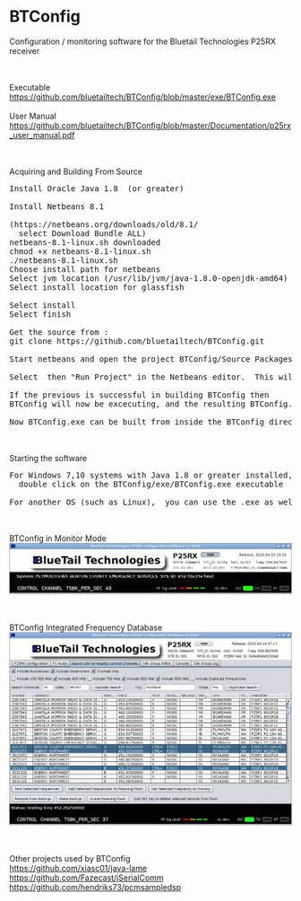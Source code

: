 # BTConfig
Configuration / monitoring software for the Bluetail Technologies P25RX receiver

<BR><BR>Executable
https://github.com/bluetailtech/BTConfig/blob/master/exe/BTConfig.exe
<BR><BR>User Manual
https://github.com/bluetailtech/BTConfig/blob/master/Documentation/p25rx_user_manual.pdf

<BR><BR>Acquiring and Building From Source
<PRE>
Install Oracle Java 1.8  (or greater)

Install Netbeans 8.1

(https://netbeans.org/downloads/old/8.1/
  select Download Bundle ALL)
netbeans-8.1-linux.sh downloaded
chmod +x netbeans-8.1-linux.sh
./netbeans-8.1-linux.sh
Choose install path for netbeans
Select jvm location (/usr/lib/jvm/java-1.8.0-openjdk-amd64)
Select install location for glassfish  

Select install
Select finish

Get the source from :
git clone https://github.com/bluetailtech/BTConfig.git

Start netbeans and open the project BTConfig/Source Packages/btconfig/BTFrame.java

Select <Run> then "Run Project" in the Netbeans editor.  This will build and configure Netbeans on your system

If the previous is successful in building BTConfig then
BTConfig will now be excecuting, and the resulting BTConfig.jar file will be in BTConfig/dist

Now BTConfig.exe can be built from inside the BTConfig directory with 'sh build.sh' or 'ant exe'
</PRE>
<BR><BR>
Starting the software
<PRE>
For Windows 7,10 systems with Java 1.8 or greater installed,  
  double click on the BTConfig/exe/BTConfig.exe executable
  
For another OS (such as Linux),  you can use the .exe as well.  Start with 'java -jar BTConfig.exe'
</PRE>
  
  
<BR><BR>BTConfig in Monitor Mode  
<img src="https://raw.githubusercontent.com/bluetailtech/BTConfig/master/images/ss1.png">

<BR><BR>BTConfig Integrated Frequency Database
<img src="https://raw.githubusercontent.com/bluetailtech/BTConfig/master/images/ss4.png">
  
 <BR><BR>
Other projects used by BTConfig
<BR>
https://github.com/xiasc01/java-lame
<BR>
https://github.com/Fazecast/jSerialComm
<BR>
https://github.com/hendriks73/pcmsampledsp
